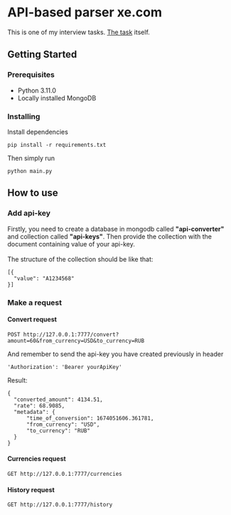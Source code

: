 # API-based parser xe.com

This is one of my interview tasks.
[The task](https://github.com/Tsarikovich/api-converter-interview-task/blob/master/task.pdf) itself.

## Getting Started


### Prerequisites

- Python 3.11.0
- Locally installed MongoDB

### Installing

Install dependencies

    pip install -r requirements.txt

Then simply run

    python main.py


## How to use

### Add api-key
Firstly, you need to create a database in mongodb called **"api-converter"** and collection called **"api-keys"**. Then provide the collection with the document containing value of your api-key.
<br><br>
The structure of the collection should be like that:

    [{
      "value": "A1234568"
    }]

### Make a request

#### Convert request

    POST http://127.0.0.1:7777/convert?amount=60&from_currency=USD&to_currency=RUB

And remember to send the api-key you have created previously in header

    'Authorization': 'Bearer yourApiKey'

Result:

    {
      "converted_amount": 4134.51,
      "rate": 68.9085,
      "metadata": {
          "time_of_conversion": 1674051606.361781,
          "from_currency": "USD",
          "to_currency": "RUB"
      }
    }

#### Currencies request

    GET http://127.0.0.1:7777/currencies


#### History request

    GET http://127.0.0.1:7777/history
